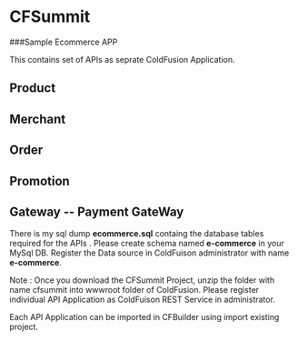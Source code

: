 # CFSummit
###Sample Ecommerce APP

This contains set of APIs as seprate ColdFusion Application.
## Product 
## Merchant
## Order
## Promotion
## Gateway -- Payment GateWay

There is my sql dump **ecommerce.sql** containg the database tables required for the APIs .
Please create schema named **e-commerce** in your MySql DB. Register the Data source in ColdFuison administrator  with name **e-commerce**.

Note : Once you download the CFSummit Project, unzip the folder with name cfsummit into wwwroot folder of ColdFusion.
Please register individual API Application as ColdFuison REST Service in administrator.

Each API Application can be imported in CFBuilder using import existing project.

